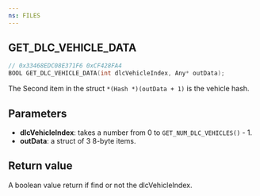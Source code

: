```yaml
---
ns: FILES
---
```

## GET_DLC_VEHICLE_DATA

```c
// 0x33468EDC08E371F6 0xCF428FA4
BOOL GET_DLC_VEHICLE_DATA(int dlcVehicleIndex, Any* outData);
```

The Second item in the struct `*(Hash *)(outData + 1)` is the vehicle hash.

## Parameters
* **dlcVehicleIndex**: takes a number from 0 to `GET_NUM_DLC_VEHICLES()` - 1.
* **outData**: a struct of 3 8-byte items.

## Return value
A boolean value return if find or not the dlcVehicleIndex.
